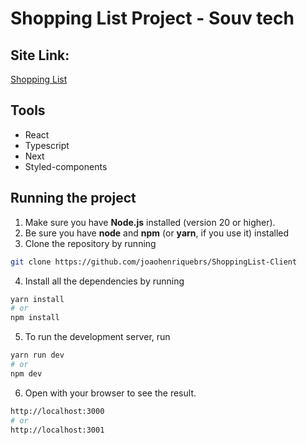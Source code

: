 # Shopping List Project - Souv tech

## Site Link:
<a href="#" target="_blank">Shopping List</a>

## Tools

- React
- Typescript
- Next
- Styled-components

## Running the project

1. Make sure you have **Node.js** installed (version 20 or higher).
2. Be sure you have **node** and **npm** (or **yarn**, if you use it) installed
3. Clone the repository by running

```bash
git clone https://github.com/joaohenriquebrs/ShoppingList-Client
```

4. Install all the dependencies by running

```bash
yarn install
# or
npm install
```

5. To run the development server, run

```bash
yarn run dev
# or
npm dev
```

6. Open with your browser to see the result.

```bash
http://localhost:3000
# or
http://localhost:3001
```
